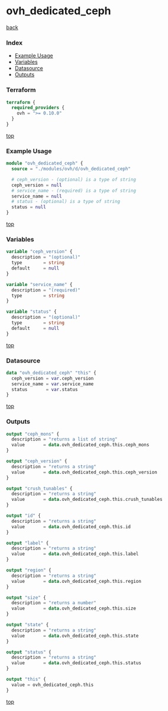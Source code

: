 # ovh_dedicated_ceph

[back](../ovh.md)

### Index

- [Example Usage](#example-usage)
- [Variables](#variables)
- [Datasource](#datasource)
- [Outputs](#outputs)

### Terraform

```terraform
terraform {
  required_providers {
    ovh = ">= 0.10.0"
  }
}
```

[top](#index)

### Example Usage

```terraform
module "ovh_dedicated_ceph" {
  source = "./modules/ovh/d/ovh_dedicated_ceph"

  # ceph_version - (optional) is a type of string
  ceph_version = null
  # service_name - (required) is a type of string
  service_name = null
  # status - (optional) is a type of string
  status = null
}
```

[top](#index)

### Variables

```terraform
variable "ceph_version" {
  description = "(optional)"
  type        = string
  default     = null
}

variable "service_name" {
  description = "(required)"
  type        = string
}

variable "status" {
  description = "(optional)"
  type        = string
  default     = null
}
```

[top](#index)

### Datasource

```terraform
data "ovh_dedicated_ceph" "this" {
  ceph_version = var.ceph_version
  service_name = var.service_name
  status       = var.status
}
```

[top](#index)

### Outputs

```terraform
output "ceph_mons" {
  description = "returns a list of string"
  value       = data.ovh_dedicated_ceph.this.ceph_mons
}

output "ceph_version" {
  description = "returns a string"
  value       = data.ovh_dedicated_ceph.this.ceph_version
}

output "crush_tunables" {
  description = "returns a string"
  value       = data.ovh_dedicated_ceph.this.crush_tunables
}

output "id" {
  description = "returns a string"
  value       = data.ovh_dedicated_ceph.this.id
}

output "label" {
  description = "returns a string"
  value       = data.ovh_dedicated_ceph.this.label
}

output "region" {
  description = "returns a string"
  value       = data.ovh_dedicated_ceph.this.region
}

output "size" {
  description = "returns a number"
  value       = data.ovh_dedicated_ceph.this.size
}

output "state" {
  description = "returns a string"
  value       = data.ovh_dedicated_ceph.this.state
}

output "status" {
  description = "returns a string"
  value       = data.ovh_dedicated_ceph.this.status
}

output "this" {
  value = ovh_dedicated_ceph.this
}
```

[top](#index)
